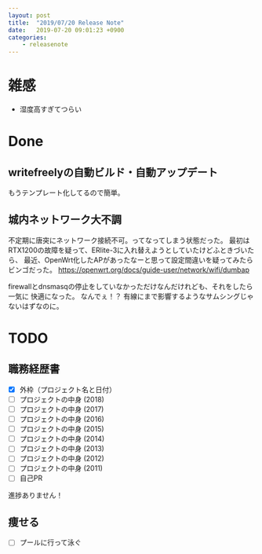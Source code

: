 ```yaml
---
layout: post
title:  "2019/07/20 Release Note"
date:   2019-07-20 09:01:23 +0900
categories:
    - releasenote
---
```

# 雑感

* 湿度高すぎてつらい

# Done

## writefreelyの自動ビルド・自動アップデート

もうテンプレート化してるので簡単。

## 城内ネットワーク大不調

不定期に唐突にネットワーク接続不可。ってなってしまう状態だった。
最初はRTX1200の故障を疑って、ERlite-3に入れ替えようとしていたけどふときづいたら、
最近、OpenWrt化したAPがあったなーと思って設定間違いを疑ってみたらビンゴだった。
https://openwrt.org/docs/guide-user/network/wifi/dumbap

firewallとdnsmasqの停止をしていなかっただけなんだけれども、それをしたら一気に
快適になった。 なんでぇ！？ 有線にまで影響するようなサムシングじゃないはずなのに。

# TODO 

## 職務経歴書

- [x] 外枠（プロジェクト名と日付）
- [ ] プロジェクトの中身 (2018)
- [ ] プロジェクトの中身 (2017)
- [ ] プロジェクトの中身 (2016)
- [ ] プロジェクトの中身 (2015)
- [ ] プロジェクトの中身 (2014)
- [ ] プロジェクトの中身 (2013)
- [ ] プロジェクトの中身 (2012)
- [ ] プロジェクトの中身 (2011)
- [ ] 自己PR

進捗ありません！

## 痩せる

- [ ] プールに行って泳ぐ

